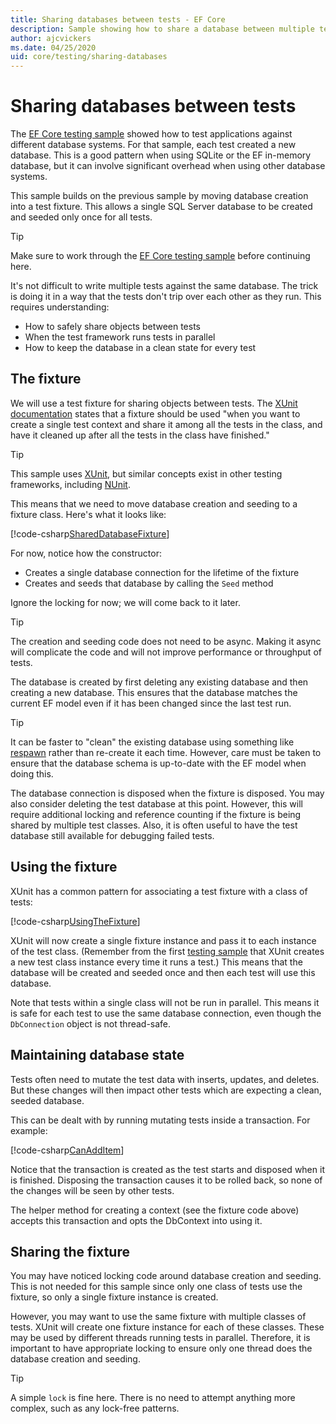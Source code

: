```yaml
---
title: Sharing databases between tests - EF Core
description: Sample showing how to share a database between multiple tests
author: ajcvickers
ms.date: 04/25/2020
uid: core/testing/sharing-databases
---
```


# Sharing databases between tests

The [EF Core testing sample](xref:core/testing/testing-sample) showed how to test applications against different database systems.
For that sample, each test created a new database.
This is a good pattern when using SQLite or the EF in-memory database, but it can involve significant overhead when using other database systems.

This sample builds on the previous sample by moving database creation into a test fixture.
This allows a single SQL Server database to be created and seeded only once for all tests.

> [!TIP]
> Make sure to work through the [EF Core testing sample](xref:core/testing/testing-sample) before continuing here.

It's not difficult to write multiple tests against the same database.
The trick is doing it in a way that the tests don't trip over each other as they run.
This requires understanding:

* How to safely share objects between tests
* When the test framework runs tests in parallel
* How to keep the database in a clean state for every test  

## The fixture

We will use a test fixture for sharing objects between tests.
The [XUnit documentation](https://xunit.net/docs/shared-context.html) states that a fixture should be used "when you want to create a single test context and share it among all the tests in the class, and have it cleaned up after all the tests in the class have finished."

> [!TIP]
> This sample uses [XUnit](https://xunit.net/), but similar concepts exist in other testing frameworks, including [NUnit](https://nunit.org/).

This means that we need to move database creation and seeding to a fixture class.
Here's what it looks like:

[!code-csharp[SharedDatabaseFixture](../../../samples/core/Miscellaneous/Testing/ItemsWebApi/SharedDatabaseTests/SharedDatabaseFixture.cs?name=SharedDatabaseFixture)]

For now, notice how the constructor:

* Creates a single database connection for the lifetime of the fixture
* Creates and seeds that database by calling the `Seed` method

Ignore the locking for now; we will come back to it later.

> [!TIP]
> The creation and seeding code does not need to be async.
> Making it async will complicate the code and will not improve performance or throughput of tests.

The database is created by first deleting any existing database and then creating a new database.
This ensures that the database matches the current EF model even if it has been changed since the last test run.

> [!TIP]
> It can be faster to "clean" the existing database using something like [respawn](https://jimmybogard.com/tag/respawn/) rather than re-create it each time.
> However, care must be taken to ensure that the database schema is up-to-date with the EF model when doing this.

The database connection is disposed when the fixture is disposed.
You may also consider deleting the test database at this point.
However, this will require additional locking and reference counting if the fixture is being shared by multiple test classes.
Also, it is often useful to have the test database still available for debugging failed tests.  

## Using the fixture

XUnit has a common pattern for associating a test fixture with a class of tests:

[!code-csharp[UsingTheFixture](../../../samples/core/Miscellaneous/Testing/ItemsWebApi/SharedDatabaseTests/SharedDatabaseTest.cs?name=UsingTheFixture)]

XUnit will now create a single fixture instance and pass it to each instance of the test class.
(Remember from the first [testing sample](xref:core/testing/testing-sample) that XUnit creates a new test class instance every time it runs a test.)
This means that the database will be created and seeded once and then each test will use this database.

Note that tests within a single class will not be run in parallel.
This means it is safe for each test to use the same database connection, even though the `DbConnection` object is not thread-safe.

## Maintaining database state

Tests often need to mutate the test data with inserts, updates, and deletes.
But these changes will then impact other tests which are expecting a clean, seeded database.

This can be dealt with by running mutating tests inside a transaction.
For example:

[!code-csharp[CanAddItem](../../../samples/core/Miscellaneous/Testing/ItemsWebApi/SharedDatabaseTests/SharedDatabaseTest.cs?name=CanAddItem)]

Notice that the transaction is created as the test starts and disposed when it is finished.
Disposing the transaction causes it to be rolled back, so none of the changes will be seen by other tests.

The helper method for creating a context (see the fixture code above) accepts this transaction and opts the DbContext into using it.

## Sharing the fixture

You may have noticed locking code around database creation and seeding.
This is not needed for this sample since only one class of tests use the fixture, so only a single fixture instance is created.

However, you may want to use the same fixture with multiple classes of tests.
XUnit will create one fixture instance for each of these classes.
These may be used by different threads running tests in parallel.
Therefore, it is important to have appropriate locking to ensure only one thread does the database creation and seeding.

> [!TIP]
> A simple `lock` is fine here.
> There is no need to attempt anything more complex, such as any lock-free patterns.
